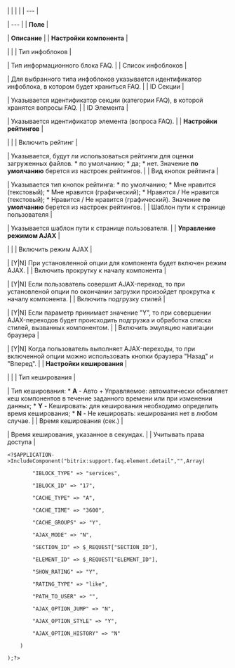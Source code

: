 |  |  |  |
| --- |

| --- |
| **Поле** |

| **Описание** |
| **Настройки компонента** |

| |
| Тип инфоблоков |

| Тип информационного блока FAQ. |
| Список инфоблоков |

| Для выбранного типа инфоблоков указывается идентификатор инфоблока, в котором будет храниться FAQ. |
| ID Секции |

| Указывается идентификатор секции (категории FAQ), в которой хранятся вопросы FAQ. |
| ID Элемента |

| Указывается идентификатор элемента (вопроса FAQ). |
| **Настройки рейтингов** |

| |
| Включить рейтинг |

| Указывается, будут ли использоваться рейтинги для оценки загруженных файлов.  * по умолчанию; * да; * нет.   Значение **по умолчанию** берется из настроек рейтингов. |
| Вид кнопок рейтинга |

| Указывается тип кнопок рейтинга:  * по умолчанию; * Мне нравится (текстовый); * Мне нравится (графический); * Нравится / Не нравится (текстовый); * Нравится / Не нравится (графический).   Значение **по умолчанию** берется из настроек рейтингов. |
| Шаблон пути к странице пользователя |

| Указывается шаблон пути к странице пользователя. |
| **Управление режимом AJAX** |

| |
| Включить режим AJAX |

| [Y|N] При установленной опции для компонента будет включен режим AJAX. |
| Включить прокрутку к началу компонента |

| [Y|N] Если пользователь совершит AJAX-переход, то при установленой опции по окончании загрузки произойдет прокрутка к началу компонента. |
| Включить подгрузку стилей |

| [Y|N] Если параметр принимает значение "Y", то при совершении AJAX-переходов будет происходить подгрузка и обработка списка стилей, вызванных компонентом. |
| Включить эмуляцию навигации браузера |

| [Y|N] Когда пользователь выполняет AJAX-переходы, то при включенной опции можно использовать кнопки браузера "Назад" и "Вперед". |
| **Настройки кеширования** |

| |
| Тип кеширования |

| Тип кеширования:  * **A** - Авто + Управляемое: автоматически обновляет кеш компонентов в течение заданного времени или при изменении данных; * **Y** - Кешировать: для кеширования необходимо определить время кеширования; * **N** - Не кешировать: кеширования нет в любом случае. |
| Время кеширования (сек.) |

| Время кеширования, указанное в секундах. |
| Учитывать права доступа |

```
<?$APPLICATION->IncludeComponent("bitrix:support.faq.element.detail","",Array(

		"IBLOCK_TYPE" => "services", 

		"IBLOCK_ID" => "17", 

		"CACHE_TYPE" => "A", 

		"CACHE_TIME" => "3600",

		"CACHE_GROUPS" => "Y", 

		"AJAX_MODE" => "N", 

		"SECTION_ID" => $_REQUEST["SECTION_ID"], 

		"ELEMENT_ID" => $_REQUEST["ELEMENT_ID"], 

		"SHOW_RATING" => "Y", 

		"RATING_TYPE" => "like", 

		"PATH_TO_USER" => "", 

		"AJAX_OPTION_JUMP" => "N", 

		"AJAX_OPTION_STYLE" => "Y", 

		"AJAX_OPTION_HISTORY" => "N" 

	)

);?>


```